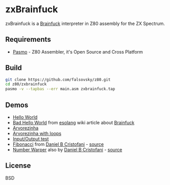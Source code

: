 zxBrainfuck
=========

zxBrainfuck is a [Brainfuck] interpreter in Z80 assembly for the ZX Spectrum.

Requirements
-----------

* [Pasmo] - Z80 Assembler, it's Open Source and Cross Platform

Build
--------------

```sh
git clone https://github.com/falsovsky/z80.git
cd z80/zxbrainfuck
pasmo -v --tapbas --err main.asm zxbrainfuck.tap
```

Demos
------

* [Hello World](http://falsovsky.github.io/z80/bf-hello.html)
* [Bad Hello World](http://falsovsky.github.io/z80/bf-bad_hello.html) from [esolang](http://esolangs.org/) wiki article about [Brainfuck](http://esolangs.org/wiki/Brainfuck)
* [Arvorezinha](http://falsovsky.github.io/z80/bf-arvorezinha.html)
* [Arvorezinha with loops](http://falsovsky.github.io/z80/bf-arvorezinha_loops.html)
* [Input/Output test](http://falsovsky.github.io/z80/bf-io.html)
* [Fibonacci](http://falsovsky.github.io/z80/bf-fibonacci.html) from [Daniel B Cristofani] - [source](http://www.hevanet.com/cristofd/brainfuck/fib.b)
* [Number Warper](http://falsovsky.github.io/z80/bf-numwarp.html) also by [Daniel B Cristofani] - [source](http://www.hevanet.com/cristofd/brainfuck/numwarp.b)

License
----

BSD

[Brainfuck]:http://en.wikipedia.org/wiki/Brainfuck
[Pasmo]:http://pasmo.speccy.org/
[Daniel B Cristofani]:http://www.hevanet.com/cristofd/brainfuck/
